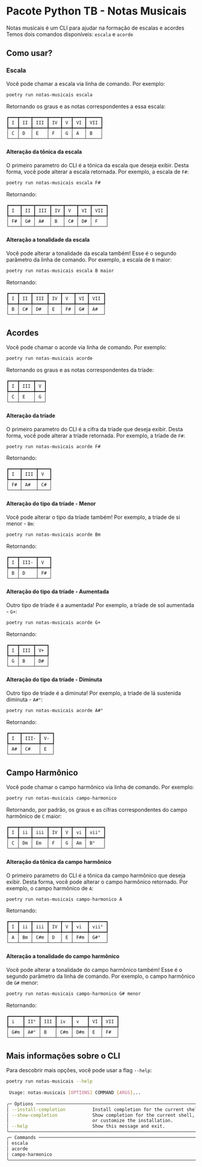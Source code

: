<!-- ![logo do projeto](assets/logo.png){width="300" .classe-css} -->
# Pacote Python TB - Notas Musicais

Notas musicais é um CLI para ajudar na formação de escalas e acordes
Temos dois comandos disponíveis: `escala` e `acorde`

## Como usar?
### Escala
Você pode chamar a escala via linha de comando. Por exemplo:
```bash
poetry run notas-musicais escala
```
Retornando os graus e as notas correspondentes a essa escala:
```
┏━━━┳━━━━┳━━━━━┳━━━━┳━━━┳━━━━┳━━━━━┓
┃ I ┃ II ┃ III ┃ IV ┃ V ┃ VI ┃ VII ┃
┡━━━╇━━━━╇━━━━━╇━━━━╇━━━╇━━━━╇━━━━━┩
│ C │ D  │ E   │ F  │ G │ A  │ B   │
└───┴────┴─────┴────┴───┴────┴─────┘
```

#### Alteração da tônica da escala

O primeiro parametro do CLI é a tônica da escala que deseja exibir. Desta forma, você pode alterar a escala retornada. Por exemplo, a escala de `F#`:
```bash
poetry run notas-musicais escala F#
```
Retornando:
```
┏━━━━┳━━━━┳━━━━━┳━━━━┳━━━━┳━━━━┳━━━━━┓
┃ I  ┃ II ┃ III ┃ IV ┃ V  ┃ VI ┃ VII ┃
┡━━━━╇━━━━╇━━━━━╇━━━━╇━━━━╇━━━━╇━━━━━┩
│ F# │ G# │ A#  │ B  │ C# │ D# │ F   │
└────┴────┴─────┴────┴────┴────┴─────┘
```

#### Alteração a tonalidade da escala

Você pode alterar a tonalidade da escala também! Esse é o segundo parâmetro da linha de comando. Por exemplo, a escala de `B` maior:
```bash
poetry run notas-musicais escala B maior
```
Retornando:
```
┏━━━┳━━━━┳━━━━━┳━━━━┳━━━━┳━━━━┳━━━━━┓
┃ I ┃ II ┃ III ┃ IV ┃ V  ┃ VI ┃ VII ┃
┡━━━╇━━━━╇━━━━━╇━━━━╇━━━━╇━━━━╇━━━━━┩
│ B │ C# │ D#  │ E  │ F# │ G# │ A#  │
└───┴────┴─────┴────┴────┴────┴─────┘
```

## Acordes
Você pode chamar o acorde via linha de comando. Por exemplo:
```bash
poetry run notas-musicais acorde
```
Retornando os graus e as notas correspondentes da tríade:
```
┏━━━┳━━━━━┳━━━┓
┃ I ┃ III ┃ V ┃
┡━━━╇━━━━━╇━━━┩
│ C │ E   │ G │
└───┴─────┴───┘
```

#### Alteração da tríade

O primeiro parametro do CLI é a cifra da tríade que deseja exibir. Desta forma, você pode alterar a tríade retornada. Por exemplo, a tríade de `F#`:
```bash
poetry run notas-musicais acorde F#
```
Retornando:
```
┏━━━━┳━━━━━┳━━━━┓
┃ I  ┃ III ┃ V  ┃
┡━━━━╇━━━━━╇━━━━┩
│ F# │ A#  │ C# │
└────┴─────┴────┘
```

#### Alteração do tipo da tríade - Menor

Você pode alterar o tipo da tríade também! Por exemplo, a tríade de si menor - `Bm`:
```bash
poetry run notas-musicais acorde Bm
```
Retornando:
```
┏━━━┳━━━━━━┳━━━━┓
┃ I ┃ III- ┃ V  ┃
┡━━━╇━━━━━━╇━━━━┩
│ B │ D    │ F# │
└───┴──────┴────┘
```

#### Alteração do tipo da tríade - Aumentada

Outro tipo de tríade é a aumentada! Por exemplo, a tríade de sol aumentada - `G+`:
```bash
poetry run notas-musicais acorde G+
```
Retornando:
```
┏━━━┳━━━━━┳━━━━┓
┃ I ┃ III ┃ V+ ┃
┡━━━╇━━━━━╇━━━━┩
│ G │ B   │ D# │
└───┴─────┴────┘
```

#### Alteração do tipo da tríade - Diminuta

Outro tipo de tríade é a diminuta! Por exemplo, a tríade de lá sustenida diminuta - `A#°`:
```bash
poetry run notas-musicais acorde A#°
```
Retornando:
```
┏━━━━┳━━━━━━┳━━━━┓
┃ I  ┃ III- ┃ V- ┃
┡━━━━╇━━━━━━╇━━━━┩
│ A# │ C#   │ E  │
└────┴──────┴────┘
```
## Campo Harmônico
Você pode chamar o campo harmônico via linha de comando. Por exemplo:
```bash
poetry run notas-musicais campo-harmonico
```
Retornando, por padrão, os graus e as cifras correspondentes do campo harmônico de `C` maior:
```
┏━━━┳━━━━┳━━━━━┳━━━━┳━━━┳━━━━┳━━━━━━┓
┃ I ┃ ii ┃ iii ┃ IV ┃ V ┃ vi ┃ vii° ┃
┡━━━╇━━━━╇━━━━━╇━━━━╇━━━╇━━━━╇━━━━━━┩
│ C │ Dm │ Em  │ F  │ G │ Am │ B°   │
└───┴────┴─────┴────┴───┴────┴──────┘
```
#### Alteração da tônica da campo harmônico

O primeiro parametro do CLI é a tônica da campo harmônico que deseja exibir. Desta forma, você pode alterar o campo harmônico retornado. Por exemplo, o campo harmônico de `A`:
```bash
poetry run notas-musicais campo-harmonico A
```
Retornando:
```
┏━━━┳━━━━┳━━━━━┳━━━━┳━━━┳━━━━━┳━━━━━━┓
┃ I ┃ ii ┃ iii ┃ IV ┃ V ┃ vi  ┃ vii° ┃
┡━━━╇━━━━╇━━━━━╇━━━━╇━━━╇━━━━━╇━━━━━━┩
│ A │ Bm │ C#m │ D  │ E │ F#m │ G#°  │
└───┴────┴─────┴────┴───┴─────┴──────┘
```

#### Alteração a tonalidade do campo harmônico

Você pode alterar a tonalidade do campo harmônico também! Esse é o segundo parâmetro da linha de comando. Por exemplo, o campo harmônico de `G#` menor:
```bash
poetry run notas-musicais campo-harmonico G# menor
```
Retornando:
```
┏━━━━━┳━━━━━┳━━━━━┳━━━━━┳━━━━━┳━━━━┳━━━━━┓
┃ i   ┃ II° ┃ III ┃ iv  ┃ v   ┃ VI ┃ VII ┃
┡━━━━━╇━━━━━╇━━━━━╇━━━━━╇━━━━━╇━━━━╇━━━━━┩
│ G#m │ A#° │ B   │ C#m │ D#m │ E  │ F#  │
└─────┴─────┴─────┴─────┴─────┴────┴─────┘
```

## Mais informações sobre o CLI

Para descobrir mais opções, você pode usar a flag `--help`:
```bash
poetry run notas-musicais --help
                                                                                                                
 Usage: notas-musicais [OPTIONS] COMMAND [ARGS]...                                                              
                                                                                                                
╭─ Options ────────────────────────────────────────────────────────────────────────╮
│ --install-completion          Install completion for the current shell.          │
│ --show-completion             Show completion for the current shell, to copy it  │
│                               or customize the installation.                     │
│ --help                        Show this message and exit.                        │
╰──────────────────────────────────────────────────────────────────────────────────╯
╭─ Commands ───────────────────────────────────────────────────────────────────────╮
│ escala                                                                           │
│ acorde                                                                           │
│ campo-harmonico                                                                  │
╰──────────────────────────────────────────────────────────────────────────────────╯

```